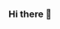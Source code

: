 ### Hi there 👋

<!--
🐶Doge, who has been single for many years, finally found his partner WfieDoge. From then on, Doge is no longer alone, and the two love each other forever. Doge hopes that every friend who loves doge will put wifedoge in his wallet. With wifedoge's company, your doge is no longer alone🚀
-->
